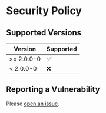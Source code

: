 # Security Policy

## Supported Versions

| Version    | Supported          |
| ---------- | ------------------ |
| >= 2.0.0-0 | :white_check_mark: |
| < 2.0.0-0  | :x:                |

## Reporting a Vulnerability

Please [open an issue](https://github.com/jiazengp/GenshinMapDocs/issues).
